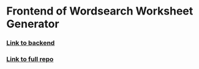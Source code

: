 # Frontend of Wordsearch Worksheet Generator

### [Link to backend](https://github.com/zach7815/wordsearch-backend)

### [Link to full repo](https://github.com/zach7815/wordSearchGenerator/)
